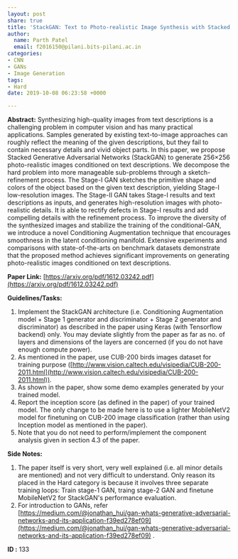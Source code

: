 ```yaml
---
layout: post
share: true
title: 'StackGAN: Text to Photo-realistic Image Synthesis with Stacked Generative Adversarial Networks (Paper ID: 133)'
author:
  name: Parth Patel
  email: f2016150@pilani.bits-pilani.ac.in
categories:
- CNN
- GANs
- Image Generation
tags:
- Hard
date: 2019-10-08 06:23:58 +0000

---
```

**Abstract:** Synthesizing high-quality images from text descriptions is a challenging problem in computer vision and has many practical applications. Samples generated by existing text-to-image approaches can roughly reflect the meaning of the given descriptions, but they fail to contain necessary details and vivid object parts. In this paper, we propose Stacked Generative Adversarial Networks (StackGAN) to generate 256×256 photo-realistic images conditioned on text descriptions. We decompose the hard problem into more manageable sub-problems through a sketch-refinement process. The Stage-I GAN sketches the primitive shape and colors of the object based on the given text description, yielding Stage-I low-resolution images. The Stage-II GAN takes Stage-I results and text descriptions as inputs, and generates high-resolution images with photo-realistic details. It is able to rectify defects in Stage-I results and add compelling details with the refinement process. To improve the diversity of the synthesized images and stabilize the training of the conditional-GAN, we introduce a novel Conditioning Augmentation technique that encourages smoothness in the latent conditioning manifold. Extensive experiments and comparisons with state-of-the-arts on benchmark datasets demonstrate that the proposed method achieves significant improvements on generating photo-realistic images conditioned on text descriptions.

**Paper Link:** [https://arxiv.org/pdf/1612.03242.pdf](https://arxiv.org/pdf/1612.03242.pdf)

**Guidelines/Tasks:**

1. Implement the StackGAN architecture (i.e. Conditioning Augmentation model + Stage 1 generator and discriminator + Stage 2 generator and discriminator) as described in the paper using Keras (with Tensorflow backend) only. You may deviate slightly from the paper as far as no. of layers and dimensions of the layers are concerned (if you do not have enough compute power).
2. As mentioned in the paper, use CUB-200 birds images dataset for training purpose ([http://www.vision.caltech.edu/visipedia/CUB-200-2011.html](http://www.vision.caltech.edu/visipedia/CUB-200-2011.html)).
3. As shown in the paper, show some demo examples generated by your trained model.
4. Report the inception score (as defined in the paper) of your trained model. The only change to be made here is to use a lighter MobileNetV2 model for finetuning on CUB-200 image classification (rather than using Inception model as mentioned in the paper).
5. Note that you do not need to perform/implement the component analysis given in section 4.3 of the paper.

**Side Notes:** 
1. The paper itself is very short, very well explained (i.e. all minor details are mentioned) and not very difficult to understand. Only reason its placed in the Hard category is because it involves three separate training loops: Train stage-1 GAN, traing stage-2 GAN and finetune MobileNetV2 for StackGAN's performance evaluation.
2. For introduction to GANs, refer [https://medium.com/@jonathan_hui/gan-whats-generative-adversarial-networks-and-its-application-f39ed278ef09](https://medium.com/@jonathan_hui/gan-whats-generative-adversarial-networks-and-its-application-f39ed278ef09) .

**ID :** 133

